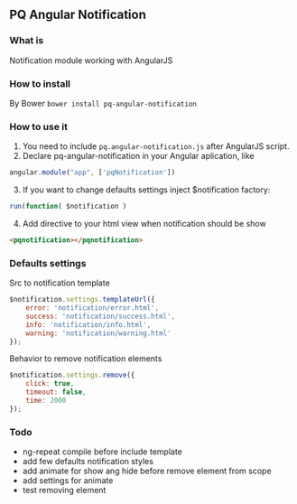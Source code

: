 ## PQ Angular Notification

### What is
Notification module working with AngularJS

### How to install

By Bower
`bower install pq-angular-notification`

### How to use it
1. You need to include  `pq.angular-notification.js` after AngularJS script.
2. Declare pq-angular-notification in your Angular aplication, like
```javascript
angular.module("app", ['pqNotification'])
```
3. If you want to change defaults settings inject $notification factory:
```javascript
run(function( $notification )
```
4. Add directive to your html view when notification should be show
```html
<pqnotification></pqnotification>
```

### Defaults settings
Src to notification template

```javascript
$notification.settings.templateUrl({
    error: 'notification/error.html',
    success: 'notification/success.html',
    info: 'notification/info.html',
    warning: 'notification/warning.html'
});
```

Behavior to remove notification elements

```javascript
$notification.settings.remove({
    click: true,
    timeout: false,
    time: 2000
});
```

### Todo
  - ng-repeat compile before include template
  - add few defaults notification styles
  - add animate for show ang hide before remove element from scope
  - add settings for animate
  - test removing element
